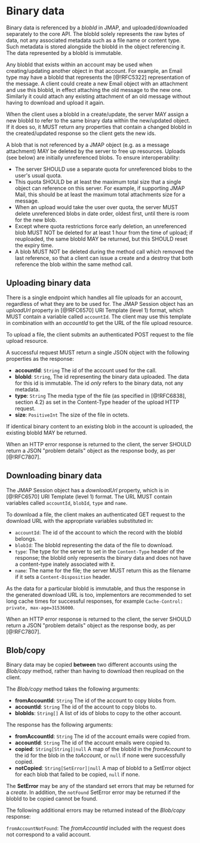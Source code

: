 # Binary data

Binary data is referenced by a *blobId* in JMAP, and uploaded/downloaded separately to the core API. The blobId solely represents the raw bytes of data, not any associated metadata such as a file name or content type. Such metadata is stored alongside the blobId in the object referencing it. The data represented by a blobId is immutable.

Any blobId that exists within an account may be used when creating/updating another object in that account. For example, an Email type may have a blobId that represents the [@!RFC5322] representation of the message. A client could create a new Email object with an attachment and use this blobId, in effect attaching the old message to the new one. Similarly it could attach any existing attachment of an old message without having to download and upload it again.

When the client uses a blobId in a create/update, the server MAY assign a new blobId to refer to the same binary data within the new/updated object. If it does so, it MUST return any properties that contain a changed blobId in the created/updated response so the client gets the new ids.

A blob that is not referenced by a JMAP object (e.g. as a message attachment) MAY be deleted by the server to free up resources. Uploads (see below) are initially unreferenced blobs. To ensure interoperability:

* The server SHOULD use a separate quota for unreferenced blobs to the user's
  usual quota.
* This quota SHOULD be at least the maximum total size that a single
  object can reference on this server. For example, if supporting JMAP Mail, this should be at least the maximum total attachments size for a message.
* When an upload would take the user over quota, the server MUST delete
  unreferenced blobs in date order, oldest first, until there is room for the new blob.
* Except where quota restrictions force early deletion, an unreferenced blob
  MUST NOT be deleted for at least 1 hour from the time of upload; if reuploaded, the same blobId MAY be returned, but this SHOULD reset the expiry time.
* A blob MUST NOT be deleted during the method call which removed the last
  reference, so that a client can issue a create and a destroy that both reference the blob within the same method call.

## Uploading binary data

There is a single endpoint which handles all file uploads for an account, regardless of what they are to be used for. The JMAP Session object has an *uploadUrl* property in [@!RFC6570] URI Template (level 1) format, which MUST contain a variable called `accountId`. The client may use this template in combination with an *accountId* to get the URL of the file upload resource.

To upload a file, the client submits an authenticated POST request to the file upload resource.

A successful request MUST return a single JSON object with the following properties as the response:

- **accountId**: `String`
  The id of the account used for the call.
- **blobId**: `String`,
  The id representing the binary data uploaded. The data for this id is immutable. The id *only* refers to the binary data, not any metadata.
- **type**: `String`
  The media type of the file (as specified in [@!RFC6838], section 4.2) as set in the Content-Type header of the upload HTTP request.
- **size**: `PositiveInt`
  The size of the file in octets.

If identical binary content to an existing blob in the account is uploaded, the existing blobId MAY be returned.

When an HTTP error response is returned to the client, the server SHOULD return a JSON "problem details" object as the response body, as per [@!RFC7807].

## Downloading binary data

The JMAP Session object has a *downloadUrl* property, which is in [@!RFC6570] URI Template (level 1) format. The URL MUST contain variables called `accountId`, `blobId`, `type` and `name`.

To download a file, the client makes an authenticated GET request to the download URL with the appropriate variables substituted in:

- `accountId`: The id of the account to which the record with the blobId
   belongs.
- `blobId`: The blobId representing the data of the file to download.
- `type`: The type for the server to set in the `Content-Type` header of the
  response; the blobId only represents the binary data and does not have a content-type inately associated with it.
- `name`: The name for the file; the server MUST return this as the filename if
  it sets a `Content-Disposition` header.

As the data for a particular blobId is immutable, and thus the response in the generated download URL is too, implementors are recommended to set long cache times for successful responses, for example `Cache-Control: private, max-age=31536000`.

When an HTTP error response is returned to the client, the server SHOULD return a JSON "problem details" object as the response body, as per [@!RFC7807].

## Blob/copy

Binary data may be copied **between** two different accounts using the *Blob/copy* method, rather than having to download then reupload on the client.

The *Blob/copy* method takes the following arguments:

- **fromAccountId**: `String`
  The id of the account to copy blobs from.
- **accountId**: `String`
  The id of the account to copy blobs to.
- **blobIds**: `String[]`
  A list of ids of blobs to copy to the other account.

The response has the following arguments:

- **fromAccountId**: `String`
  The id of the account emails were copied from.
- **accountId**: `String`
  The id of the account emails were copied to.
- **copied**: `String[String]|null`
  A map of the blobId in the *fromAccount* to the id for the blob in the *toAccount*, or `null` if none were successfully copied.
- **notCopied**: `String[SetError]|null`
  A map of blobId to a SetError object for each blob that failed to be copied, `null` if none.

The **SetError** may be any of the standard set errors that may be returned for a *create*. In addition, the `notFound` SetError error may be returned if the blobId to be copied cannot be found.

The following additional errors may be returned instead of the *Blob/copy* response:

`fromAccountNotFound`: The *fromAccountId* included with the request does not correspond to a valid account.
